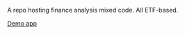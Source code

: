 A repo hosting finance analysis mixed code. All ETF-based.

[Demo app](https://etf-mc-analyzer.streamlit.app/)
